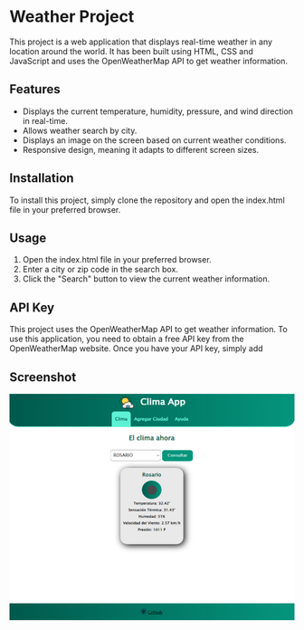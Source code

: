 # Weather Project

This project is a web application that displays real-time weather in any location around the world. It has been built using HTML, CSS and JavaScript and uses the OpenWeatherMap API to get weather information.

## Features

- Displays the current temperature, humidity, pressure, and wind direction in real-time.
- Allows weather search by city.
- Displays an image on the screen based on current weather conditions.
- Responsive design, meaning it adapts to different screen sizes.

## Installation

To install this project, simply clone the repository and open the index.html file in your preferred browser.

## Usage

1. Open the index.html file in your preferred browser.
2. Enter a city or zip code in the search box.
3. Click the "Search" button to view the current weather information.

## API Key

This project uses the OpenWeatherMap API to get weather information. To use this application, you need to obtain a free API key from the OpenWeatherMap website. Once you have your API key, simply add

## Screenshot

<p align="center">
  <img src="./img/proj.jpg" width="600" height="400">
</p>

